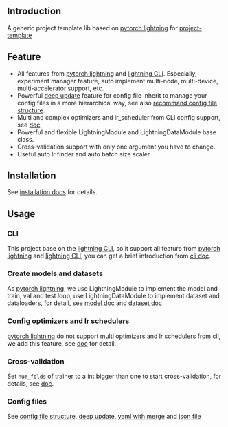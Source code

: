 ## Introduction

A generic project template lib based on [pytorch lightning](https://pytorch-lightning.readthedocs.io/en/stable/) for [project-template](https://github.com/shenmishajing/project_template)

## Feature

- All features from [pytorch lightning](https://pytorch-lightning.readthedocs.io/en/stable/) and [lightning CLI](https://pytorch-lightning.readthedocs.io/en/stable/cli/lightning_cli.html). Especially, experiment manager feature, auto implement multi-node, multi-device, multi-accelerator support, etc.
- Powerful [deep update](docs/configs/deep_update.md) feature for config file inherit to manage your config files in a more hierarchical way, see also [recommand config file structure](docs/configs/config_file_structure.md).
- Multi and complex optimizers and lr_scheduler from CLI config support, see [doc](docs/core/optimizer_config.md).
- Powerful and flexible LightningModule and LightningDataModule base class.
- Cross-validation support with only one argument you have to change.
- Useful auto lr finder and auto batch size scaler.

## Installation

See [installation docs](docs/installation/installation.md) for details.

## Usage

### CLI

This project base on the [lightning CLI](https://pytorch-lightning.readthedocs.io/en/stable/cli/lightning_cli.html), so it support all feature from [pytorch lightning](https://pytorch-lightning.readthedocs.io/en/stable/) and [lightning CLI](https://pytorch-lightning.readthedocs.io/en/stable/cli/lightning_cli.html), you can get a brief introduction from [cli doc](docs/tools/cli.md).

### Create models and datasets

As [pytorch lightning](https://pytorch-lightning.readthedocs.io/en/stable/), we use LightningModule to implement the model and train, val and test loop, use LightningDataModule to implement dataset and dataloaders, for detail, see [model doc](docs/core/model.md) and [dataset doc](docs/core/dataset.md)

### Config optimizers and lr schedulers

[pytorch lightning](https://pytorch-lightning.readthedocs.io/en/stable/) do not support multi optimizers and lr schedulers from cli, we add this feature, see [doc](docs/core/optimizer_config.md) for detail.

### Cross-validation

Set `num_folds` of trainer to a int bigger than one to start cross-validation, for details, see [doc](docs/core/trainer.md).

### Config files

See [config file structure](docs/configs/config_file_structure.md), [deep update](docs/configs/deep_update.md), [yaml with merge](docs/configs/argument_parsers/yaml_with_merge.md) and [json file](docs/configs/argument_parsers/json_file.md)
